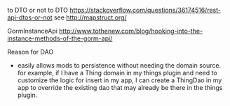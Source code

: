 to DTO or not to DTO
https://stackoverflow.com/questions/36174516/rest-api-dtos-or-not
see http://mapstruct.org/

GormInstanceApi
http://www.tothenew.com/blog/hooking-into-the-instance-methods-of-the-gorm-api/

Reason for DAO
- easily allows mods to persistence without needing the domain source. for example, if I have a Thing domain in my things plugin and need to customize the logic for insert in my app, I can create a ThingDao in my app to override the existing dao that may already be there in the things plugin. 